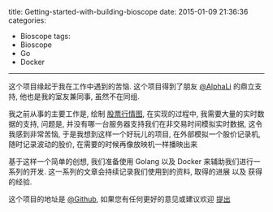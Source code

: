 title: Getting-started-with-building-bioscope
date: 2015-01-09 21:36:36
categories:
- Bioscope
tags:
- Bioscope
- Go
- Docker
---
这个项目缘起于我在工作中遇到的苦恼.
这个项目得到了朋友 [@AlphaLi](http://about.me/alphali) 的鼎立支持, 他也是我的室友兼同事, 虽然不在同组.

我之前从事的主要工作是, 绘制 [股票行情图](http://stockhtm.finance.qq.com/hqing/zhishu/000001.htm), 在实现的过程中, 我需要大量的实时数据的支持, 问题是, 并没有哪一台服务器支持我们在非交易时间模拟实时数据, 这令我感到非常苦恼, 于是我想到这样一个好玩儿的项目, 在外部模拟一个股价记录机, 随时记录波动的股价, 在需要的时候再像放映机一样播映出来

基于这样一个简单的创想, 我们准备使用 Golang 以及 Docker 来辅助我们进行一系列的开发.
这一系列的文章会持续记录我们使用到的资料, 取得的进展 以及 获得的经验.

这个项目的地址是 [@Github](https://github.com/lenville/bioscope), 如果您有任何更好的意见或建议欢迎 [提出](https://github.com/lenville/bioscope/issues)
